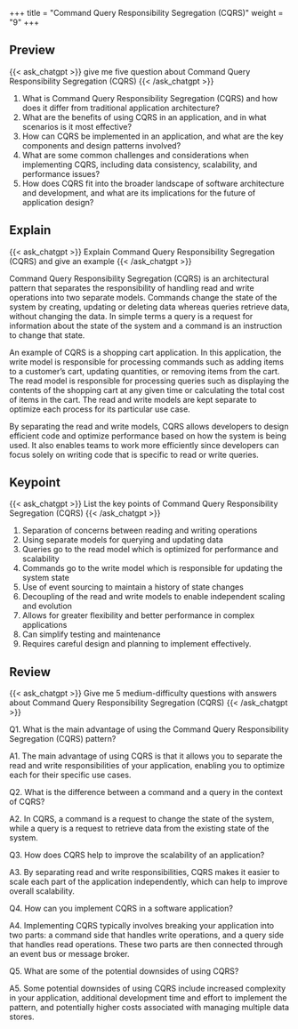 +++
title = "Command Query Responsibility Segregation (CQRS)"
weight = "9"
+++
## Preview
{{< ask_chatgpt >}}
give me five question about Command Query Responsibility Segregation (CQRS)
{{< /ask_chatgpt >}}



1. What is Command Query Responsibility Segregation (CQRS) and how does it differ from traditional application architecture?
2. What are the benefits of using CQRS in an application, and in what scenarios is it most effective?
3. How can CQRS be implemented in an application, and what are the key components and design patterns involved?
4. What are some common challenges and considerations when implementing CQRS, including data consistency, scalability, and performance issues?
5. How does CQRS fit into the broader landscape of software architecture and development, and what are its implications for the future of application design?   

## Explain
{{< ask_chatgpt >}}
Explain Command Query Responsibility Segregation (CQRS) and give an example
{{< /ask_chatgpt >}}



Command Query Responsibility Segregation (CQRS) is an architectural pattern that separates the responsibility of handling read and write operations into two separate models. Commands change the state of the system by creating, updating or deleting data whereas queries retrieve data, without changing the data. In simple terms a query is a request for information about the state of the system and a command is an instruction to change that state.

An example of CQRS is a shopping cart application. In this application, the write model is responsible for processing commands such as adding items to a customer’s cart, updating quantities, or removing items from the cart. The read model is responsible for processing queries such as displaying the contents of the shopping cart at any given time or calculating the total cost of items in the cart. The read and write models are kept separate to optimize each process for its particular use case.

By separating the read and write models, CQRS allows developers to design efficient code and optimize performance based on how the system is being used. It also enables teams to work more efficiently since developers can focus solely on writing code that is specific to read or write queries.   

## Keypoint
{{< ask_chatgpt >}}
List the key points of Command Query Responsibility Segregation (CQRS)
{{< /ask_chatgpt >}}



1. Separation of concerns between reading and writing operations
2. Using separate models for querying and updating data 
3. Queries go to the read model which is optimized for performance and scalability 
4. Commands go to the write model which is responsible for updating the system state 
5. Use of event sourcing to maintain a history of state changes 
6. Decoupling of the read and write models to enable independent scaling and evolution 
7. Allows for greater flexibility and better performance in complex applications 
8. Can simplify testing and maintenance 
9. Requires careful design and planning to implement effectively.   

## Review
{{< ask_chatgpt >}}
Give me 5 medium-difficulty questions with answers about Command Query Responsibility Segregation (CQRS)
{{< /ask_chatgpt >}}



Q1. What is the main advantage of using the Command Query Responsibility Segregation (CQRS) pattern?

A1. The main advantage of using CQRS is that it allows you to separate the read and write responsibilities of your application, enabling you to optimize each for their specific use cases.

Q2. What is the difference between a command and a query in the context of CQRS?

A2. In CQRS, a command is a request to change the state of the system, while a query is a request to retrieve data from the existing state of the system.

Q3. How does CQRS help to improve the scalability of an application?

A3. By separating read and write responsibilities, CQRS makes it easier to scale each part of the application independently, which can help to improve overall scalability.

Q4. How can you implement CQRS in a software application?

A4. Implementing CQRS typically involves breaking your application into two parts: a command side that handles write operations, and a query side that handles read operations. These two parts are then connected through an event bus or message broker.

Q5. What are some of the potential downsides of using CQRS?

A5. Some potential downsides of using CQRS include increased complexity in your application, additional development time and effort to implement the pattern, and potentially higher costs associated with managing multiple data stores.   

